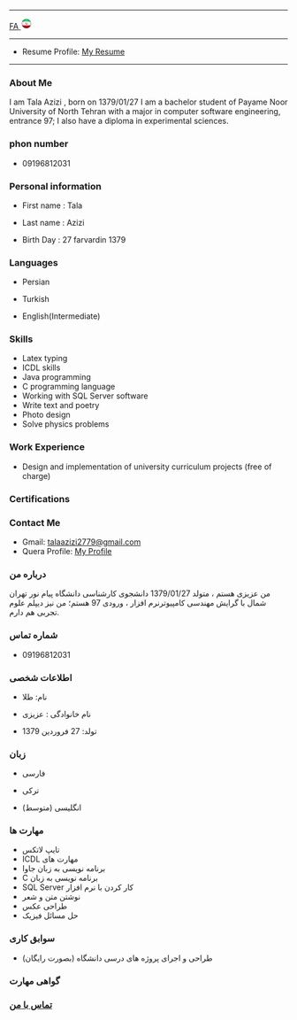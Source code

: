 
---
[FA](index.md)<a class="pt-trigger" href="index" data-animation="62"> <img src="img/Iran.png" width="20" height="20"/></a>

----
- Resume Profile: <a href="https://cvbuilder.me/Resume/en/2a757ea9-681c-4f85-aad9-073dab0698cd?template=template14">My Resume</a>  
----

### About Me
I am Tala Azizi , born on 1379/01/27
I am a bachelor student of Payame Noor University of North Tehran with a major in computer software engineering, entrance 97;
I also have a diploma in experimental sciences.

### phon number
+ 09196812031

### Personal information
+ First name : Tala

+ Last name : Azizi

+ Birth Day : 27 farvardin 1379

### Languages
+ Persian

+ Turkish

+ English(Intermediate)

### Skills
+ Latex typing
+ ICDL skills
+ Java programming
+ C programming language
+ Working with SQL Server software
+ Write text and poetry
+ Photo design
+ Solve physics problems
 
### Work Experience
+ Design and implementation of university curriculum projects (free of charge)

### Certifications

### Contact Me
- Gmail: talaazizi2779@gmail.com
- Quera Profile: <a href="https://quera.ir/profile/talaazizi2779">My Profile</a>


### درباره من
من عزیزی هستم ، متولد 1379/01/27
دانشجوی کارشناسی دانشگاه پیام نور تهران شمال با گرایش مهندسی کامپیوترنرم افزار ، ورودی 97 هستم؛
من نیز دیپلم علوم تجربی هم دارم.

### شماره تماس 
+ 09196812031

### اطلاعات شخصی
+ نام: طلا

+ نام خانوادگی : عزیزی

+ تولد: 27 فروردین 1379

### زبان
+ فارسی

+ ترکی

+ (انگلیسی  (متوسط

### مهارت ها
+ تایپ لاتکس
+ ICDL مهارت های 
+ برنامه نویسی به زبان جاوا
+ C برنامه نویسی به زبان  
+ SQL Server کار کردن با نرم افزار  
+ نوشتن متن و شعر
+ طراحی عکس
+ حل مسائل فیزیک

  
### سوابق کاری
+ (طراحی و اجرای پروژه های درسی دانشگاه (بصورت رایگان

### گواهی مهارت


 

### [تماس با من](maryam_h.azizi67@yahoo.com)
